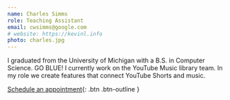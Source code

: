 ```yaml
---
name: Charles Simms
role: Teaching Assistant
email: cwsimms@google.com
# website: https://kevinl.info
photo: charles.jpg
---
```


I graduated from the University of Michigan with a B.S. in Computer Science. GO BLUE! I currently work on the YouTube Music library team. In my role we create features that connect YouTube Shorts and music. 

[Schedule an appointment](https://calendar.app.google/WJ36c7KUNvhbicwV6){: .btn .btn-outline }

